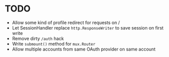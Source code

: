# TODO

* Allow some kind of profile redirect for requests on /
* Let SessionHandler replace `http.ResponseWriter` to save session on first write
* Remove dirty `/auth` hack
* Write `submount()` method for `mux.Router`
* Allow multiple accounts from same OAuth provider on same account
